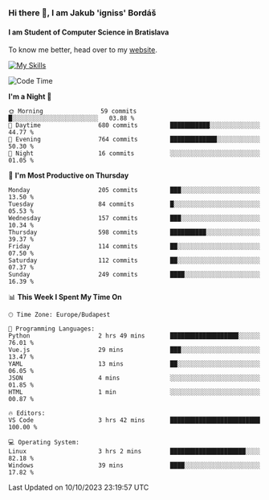 ### Hi there 👋, I am Jakub 'igniss' Bordáš

#### I am Student of Computer Science in Bratislava
To know me better, head over to my [website](https://bordas.sk).

[![My Skills](https://skillicons.dev/icons?i=js,html,css,figma,svelte,java,kotlin,python,postgresql,typescript,nest,nodejs)](https://bordas.sk)


<!--START_SECTION:waka-->
![Code Time](http://img.shields.io/badge/Code%20Time-1%2C217%20hrs%203%20mins-blue)

**I'm a Night 🦉** 

```text
🌞 Morning                59 commits          █░░░░░░░░░░░░░░░░░░░░░░░░   03.88 % 
🌆 Daytime                680 commits         ███████████░░░░░░░░░░░░░░   44.77 % 
🌃 Evening                764 commits         █████████████░░░░░░░░░░░░   50.30 % 
🌙 Night                  16 commits          ░░░░░░░░░░░░░░░░░░░░░░░░░   01.05 % 
```
📅 **I'm Most Productive on Thursday** 

```text
Monday                   205 commits         ███░░░░░░░░░░░░░░░░░░░░░░   13.50 % 
Tuesday                  84 commits          █░░░░░░░░░░░░░░░░░░░░░░░░   05.53 % 
Wednesday                157 commits         ███░░░░░░░░░░░░░░░░░░░░░░   10.34 % 
Thursday                 598 commits         ██████████░░░░░░░░░░░░░░░   39.37 % 
Friday                   114 commits         ██░░░░░░░░░░░░░░░░░░░░░░░   07.50 % 
Saturday                 112 commits         ██░░░░░░░░░░░░░░░░░░░░░░░   07.37 % 
Sunday                   249 commits         ████░░░░░░░░░░░░░░░░░░░░░   16.39 % 
```


📊 **This Week I Spent My Time On** 

```text
🕑︎ Time Zone: Europe/Budapest

💬 Programming Languages: 
Python                   2 hrs 49 mins       ███████████████████░░░░░░   76.01 % 
Vue.js                   29 mins             ███░░░░░░░░░░░░░░░░░░░░░░   13.47 % 
YAML                     13 mins             ██░░░░░░░░░░░░░░░░░░░░░░░   06.05 % 
JSON                     4 mins              ░░░░░░░░░░░░░░░░░░░░░░░░░   01.85 % 
HTML                     1 min               ░░░░░░░░░░░░░░░░░░░░░░░░░   00.87 % 

🔥 Editors: 
VS Code                  3 hrs 42 mins       █████████████████████████   100.00 % 

💻 Operating System: 
Linux                    3 hrs 2 mins        █████████████████████░░░░   82.18 % 
Windows                  39 mins             ████░░░░░░░░░░░░░░░░░░░░░   17.82 % 
```


 Last Updated on 10/10/2023 23:19:57 UTC
<!--END_SECTION:waka-->

